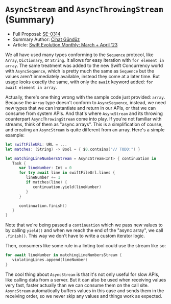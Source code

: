 # `AsyncStream` and `AsyncThrowingStream` (Summary)

* Full Proposal: [SE-0314](https://github.com/apple/swift-evolution/blob/main/proposals/0314-async-stream.md)
* Summary Author: [Cihat Gündüz](https://fline.dev/about)
* Article: [Swift Evolution Monthly: March + April ‘23](https://www.fline.dev/swift-evolution-monthly-mar-apr-23/#accepted-proposals)

We all have used many types conforming to the `Sequence` protocol, like `Array`, `Dictionary`, or `String`. It allows for easy iteration with  `for element in array`. The same treatment was added to the new Swift Concurrency world with `AsyncSequence`, which is pretty much the same as `Sequence` but the values aren't immediately available, instead they come at a later time. But usage looks exactly the same, with only the `await` keyword added: `for await element in array`.

Actually, there's one thing wrong with the sample code just provided: `array`. Because the `Array` type doesn't conform to `AsyncSequence`, instead, we need new types that we can instantiate and return in our APIs, or that we can consume from system APIs. And that's where `AsyncStream` and its throwing counterpart `AsyncThrowingStream` come into play. If you're not familiar with streams, think of them as "async arrays". This is a simplification of course, and creating an `AsyncStream` is quite different from an array. Here's a simple example:

```Swift
let swiftFileURL: URL = ...
let matches: (String) -> Bool = { $0.contains("// TODO:") }

let matchingLineNumbersStream = AsyncStream<Int> { continuation in
   Task {
      var lineNumber: Int = 0
      for try await line in swiftFileUrl.lines {
         lineNumber += 1
         if matches(line) {
            continuation.yield(lineNumber)
         }
      }

      continuation.finish()
   }
}
```

Note that we're being passed a `continuation` which we pass new values to by calling `yield()` and when we reach the end of the "async array", we call `.finish()`. This way we don't have to write a custom iterator logic.

Then, consumers like some rule in a linting tool could use the stream like so:

```Swift
for await lineNumber in matchingLineNumbersStream {
   violatingLines.append(lineNumber)
}
```

The cool thing about `AsyncStream` is that it's not only useful for slow APIs, like calling data from a server. But it can also be used when receiving values very fast, faster actually than we can consume them on the call site. `AsyncStream` automatically buffers values in this case and sends them in the receiving order, so we never skip any values and things work as expected.
